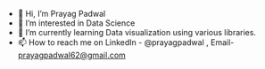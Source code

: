 - 👋 Hi, I’m Prayag Padwal
- 👀 I’m interested in Data Science  
- 🌱 I’m currently learning Data visualization using various libraries.
- 📫 How to reach me on LinkedIn - @prayagpadwal , Email- prayagpadwal62@gmail.com
                      

<!---
prayagpadwal/prayagpadwal is a ✨ special ✨ repository because its `README.md` (this file) appears on your GitHub profile.
You can click the Preview link to take a look at your changes.
--->
